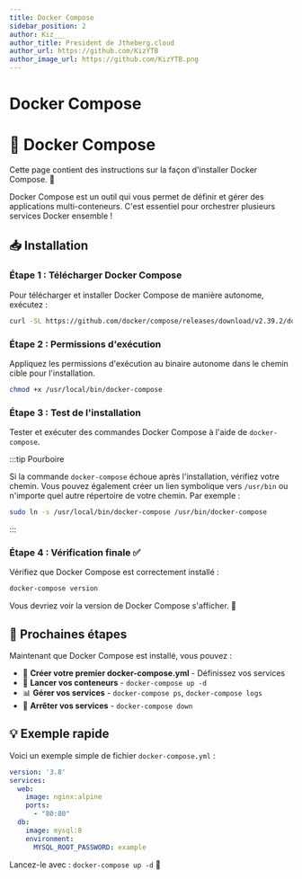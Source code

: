 ```yaml
---
title: Docker Compose
sidebar_position: 2
author: Kiz___
author_title: President de Jtheberg.cloud
author_url: https://github.com/KizYTB
author_image_url: https://github.com/KizYTB.png
---
```


# Docker Compose
# 🔨 Docker Compose

Cette page contient des instructions sur la façon d'installer Docker Compose. 🐳

Docker Compose est un outil qui vous permet de définir et gérer des applications multi-conteneurs. C'est essentiel pour orchestrer plusieurs services Docker ensemble !

## 📥 Installation

### Étape 1 : Télécharger Docker Compose

Pour télécharger et installer Docker Compose de manière autonome, exécutez :

```bash
curl -SL https://github.com/docker/compose/releases/download/v2.39.2/docker-compose-linux-x86_64 -o /usr/local/bin/docker-compose
```

### Étape 2 : Permissions d'exécution

Appliquez les permissions d'exécution au binaire autonome dans le chemin cible pour l'installation.

```bash
chmod +x /usr/local/bin/docker-compose
```

### Étape 3 : Test de l'installation

Tester et exécuter des commandes Docker Compose à l'aide de `docker-compose`.

:::tip Pourboire

Si la commande `docker-compose` échoue après l'installation, vérifiez votre chemin. Vous pouvez également créer un lien symbolique vers `/usr/bin` ou n'importe quel autre répertoire de votre chemin. Par exemple :

```bash
sudo ln -s /usr/local/bin/docker-compose /usr/bin/docker-compose
```

:::

### Étape 4 : Vérification finale ✅

Vérifiez que Docker Compose est correctement installé :

```bash
docker-compose version
```

Vous devriez voir la version de Docker Compose s'afficher. 🎉

## 🚀 Prochaines étapes

Maintenant que Docker Compose est installé, vous pouvez :

- 📝 **Créer votre premier docker-compose.yml** - Définissez vos services
- 🏃 **Lancer vos conteneurs** - `docker-compose up -d`
- 📊 **Gérer vos services** - `docker-compose ps`, `docker-compose logs`
- 🛑 **Arrêter vos services** - `docker-compose down`

## 💡 Exemple rapide

Voici un exemple simple de fichier `docker-compose.yml` :

```yaml
version: '3.8'
services:
  web:
    image: nginx:alpine
    ports:
      - "80:80"
  db:
    image: mysql:8
    environment:
      MYSQL_ROOT_PASSWORD: example
```

Lancez-le avec : `docker-compose up -d` 🚀
